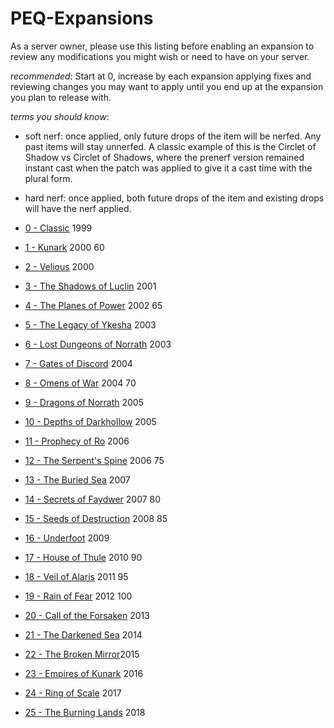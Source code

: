 # PEQ-Expansions

As a server owner, please use this listing before enabling an expansion to review any modifications you might wish or need to have on your server.

*recommended*: Start at 0, increase by each expansion applying fixes and reviewing changes you may want to apply until you end up at the expansion you plan to release with.


*terms you should know*:
* soft nerf: once applied, only future drops of the item will be nerfed. Any past items will stay unnerfed. A classic example of this is the Circlet of Shadow vs Circlet of Shadows, where the prenerf version remained instant cast when the patch was applied to give it a cast time with the plural form.
* hard nerf: once applied, both future drops of the item and existing drops will have the nerf applied.

* [0 - Classic](https://github.com/xackery/peq-expansions/blob/master/0-classic.md) 1999
* [1 - Kunark](https://github.com/xackery/peq-expansions/blob/master/1-kunark.md) 2000 60
* [2 - Velious](https://github.com/xackery/peq-expansions/blob/master/2-velious.md) 2000
* [3 - The Shadows of Luclin](https://github.com/xackery/peq-expansions/blob/master/3-luclin.md) 2001
* [4 - The Planes of Power](https://github.com/xackery/peq-expansions/blob/master/4-pop.md) 2002 65
* [5 - The Legacy of Ykesha](https://github.com/xackery/peq-expansions/blob/master/5-loy.md) 2003
* [6 - Lost Dungeons of Norrath](https://github.com/xackery/peq-expansions/blob/master/6-ldon.md) 2003
* [7 - Gates of Discord](https://github.com/xackery/peq-expansions/blob/master/7-god.md) 2004
* [8 - Omens of War](https://github.com/xackery/peq-expansions/blob/master/8-oow.md) 2004 70
* [9 - Dragons of Norrath](https://github.com/xackery/peq-expansions/blob/master/9-don.md) 2005
* [10 - Depths of Darkhollow](https://github.com/xackery/peq-expansions/blob/master/10-dodh.md) 2005
* [11 - Prophecy of Ro](https://github.com/xackery/peq-expansions/blob/master/11-por.md) 2006
* [12 - The Serpent's Spine](https://github.com/xackery/peq-expansions/blob/master/12-tss.md) 2006 75
* [13 - The Buried Sea](https://github.com/xackery/peq-expansions/blob/master/13-tbs.md) 2007
* [14 - Secrets of Faydwer](https://github.com/xackery/peq-expansions/blob/master/14-sof.md) 2007 80
* [15 - Seeds of Destruction](https://github.com/xackery/peq-expansions/blob/master/15-sod.md) 2008 85
* [16 - Underfoot](https://github.com/xackery/peq-expansions/blob/master/16-uf.md) 2009
* [17 - House of Thule](https://github.com/xackery/peq-expansions/blob/master/17-hot.md) 2010 90
* [18 - Veil of Alaris](https://github.com/xackery/peq-expansions/blob/master/18-voa.md) 2011 95
* [19 - Rain of Fear](https://github.com/xackery/peq-expansions/blob/master/19-rof.md) 2012 100
* [20 - Call of the Forsaken](https://github.com/xackery/peq-expansions/blob/master/20-cotf.md) 2013
* [21 - The Darkened Sea](https://github.com/xackery/peq-expansions/blob/master/21-tds.md) 2014
* [22 - The Broken Mirror](https://github.com/xackery/peq-expansions/blob/master/22-tbm.md)2015
* [23 - Empires of Kunark](https://github.com/xackery/peq-expansions/blob/master/23-eof.md) 2016
* [24 - Ring of Scale](https://github.com/xackery/peq-expansions/blob/master/24.ros.md) 2017
* [25 - The Burning Lands](https://github.com/xackery/peq-expansions/blob/master/25-tbl.md) 2018

